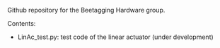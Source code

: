 Github repository for the Beetagging Hardware group.

Contents:
- LinAc_test.py: test code of the linear actuator (under development)
